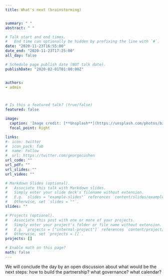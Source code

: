 ```yaml
---
title: What's next (brainstorming)


summary: " "
abstract: " "

# Talk start and end times.
#   End time can optionally be hidden by prefixing the line with `#`.
date: "2020-11-23T16:55:00"
date_end: "2020-11-23T17:25:00"
all_day: false

# Schedule page publish date (NOT talk date).
publishDate: "2020-02-01T01:00:00Z"


authors: 
- admin



# Is this a featured talk? (true/false)
featured: false

image:
  caption: 'Image credit: [**Unsplash**](https://unsplash.com/photos/bzdhc5b3Bxs)'
  focal_point: Right

links:
#- icon: twitter
#  icon_pack: fab
#  name: Follow
#  url: https://twitter.com/georgecushen
url_code: ""
url_pdf: ""
url_slides: ""
url_video: ""

# Markdown Slides (optional).
#   Associate this talk with Markdown slides.
#   Simply enter your slide deck's filename without extension.
#   E.g. `slides = "example-slides"` references `content/slides/example-slides.md`.
#   Otherwise, set `slides = ""`.
slides: ""

# Projects (optional).
#   Associate this post with one or more of your projects.
#   Simply enter your project's folder or file name without extension.
#   E.g. `projects = ["internal-project"]` references `content/project/deep-learning/index.md`.
#   Otherwise, set `projects = []`.
projects: []

# Enable math on this page?
math: false
---
```




We will conclude the day by an open discussion about what would be the next steps: how to build the partnership? what governance? what calendar? 